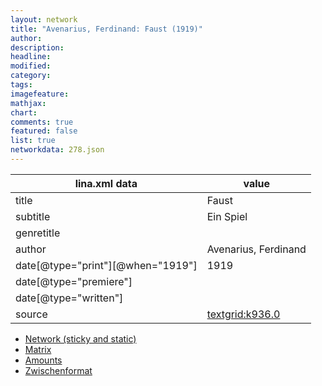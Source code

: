 ```yaml
---
layout: network
title: "Avenarius, Ferdinand: Faust (1919)"
author:
description:
headline:
modified:
category:
tags:
imagefeature: 
mathjax: 
chart: 
comments: true
featured: false
list: true
networkdata: 278.json
---
```

lina.xml data  | value
------------- | -------------
title|Faust
subtitle|Ein Spiel
genretitle|
author|Avenarius, Ferdinand
date[@type="print"][@when="1919"]|1919
date[@type="premiere"]|
date[@type="written"]|
source|[textgrid:k936.0](https://textgridlab.org/1.0/tgcrud-public/rest/textgrid:k936.0/data)



* [Network (sticky and static)](/linas/network278)
* [Matrix](/linas/matrix278)
* [Amounts](/linas/amount278)
* [Zwischenformat](/linas/lina278 )
